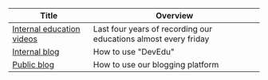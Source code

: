 <!-- prettier-ignore-start -->
<!-- start_toc -->
| Title | Overview |
|---|---|
| [Internal education videos](/knowledge-base/education-videos.md#readme) | Last four years of recording our educations almost every friday |
| [Internal blog](/knowledge-base/internal-blog.md#readme) | How to use "DevEdu" |
| [Public blog](/knowledge-base/public-blog.md#readme) | How to use our blogging platform |
<!-- end_toc -->
<!-- prettier-ignore-end -->
